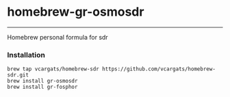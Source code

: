 # homebrew-gr-osmosdr
---

Homebrew personal formula for sdr

### Installation

```
brew tap vcargats/homebrew-sdr https://github.com/vcargats/homebrew-sdr.git
brew install gr-osmosdr
brew install gr-fosphor
```
